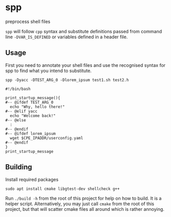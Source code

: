 # spp
preprocess shell files

`spp` will follow `cpp` syntax and substitute definitions passed from command
line `-DVAR_IS_DEFINED` or variables defined in a header file. 


## Usage

First you need to annotate your shell files and use the recognised syntax for
spp to find what you intend to substitute.

`spp -Dyacc -DTEST_ARG_0 -Dlorem_ipsum test1.sh test2.h`


```
#!/bin/bash

print_startup_message(){
#-- @ifdef TEST_ARG_0
  echo "Why, hello there!"
#-- @elif yacc
  echo "Welcome back!"
#-- @else
  :
#-- @endif
#-- @ifdef lorem_ipsum
  wget $CPE_IPADDR/userconfig.yaml
#-- @endif
}
print_startup_message
```

## Building

Install required packages
```
sudo apt install cmake libgtest-dev shellcheck g++
```

Run `./build -h` from the root of this project for help on how to build. It is
a helper script. Alternatively, you may just call `cmake` from the root of this
project, but that will scatter cmake files all around which is rather annoying.


